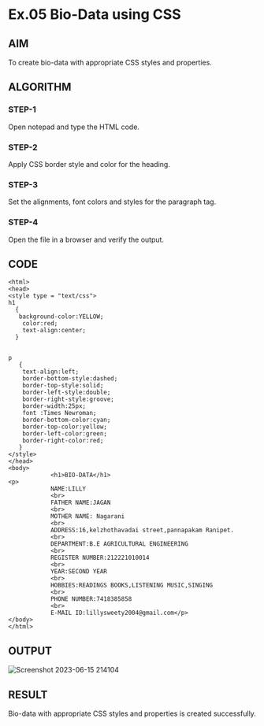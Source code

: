 # Ex.05 Bio-Data using CSS
## AIM
  To create bio-data with appropriate CSS styles and properties.

## ALGORITHM
### STEP-1
  Open notepad and type the HTML code.

### STEP-2
  Apply CSS border style and color for the heading.

### STEP-3
  Set the alignments, font colors and styles for the paragraph tag.

### STEP-4
  Open the file in a browser and verify the output.
  
## CODE
```
<html>
<head>
<style type = "text/css">
h1
  {
   background-color:YELLOW;
    color:red;
    text-align:center;
  }


p
   {
    text-align:left;
    border-bottom-style:dashed;
    border-top-style:solid; 
    border-left-style:double; 
    border-right-style:groove;
    border-width:25px;
    font :Times Newroman;
    border-bottom-color:cyan;
    border-top-color:yellow;
    border-left-color:green; 
    border-right-color:red;
   }
</style>
</head>
<body>
            <h1>BIO-DATA</h1>
<p>    
            NAME:LILLY
            <br>
            FATHER NAME:JAGAN
            <br>
            MOTHER NAME: Nagarani
            <br>
            ADDRESS:16,kelzhothavadai street,pannapakam Ranipet.
            <br>
            DEPARTMENT:B.E AGRICULTURAL ENGINEERING
            <br>
            REGISTER NUMBER:212221010014
            <br>
            YEAR:SECOND YEAR
            <br>
            HOBBIES:READINGS BOOKS,LISTENING MUSIC,SINGING
            <br>
            PHONE NUMBER:7418385858
            <br>
            E-MAIL ID:lillysweety2004@gmail.com</p>
</body>
</html>
```



## OUTPUT
![Screenshot 2023-06-15 214104](https://github.com/Lillyjagan/Ex05_Web-Design/assets/128703180/1a70a572-9da8-4e2a-98a8-673eadbc23bf)



## RESULT
  Bio-data with appropriate CSS styles and properties is created successfully.
